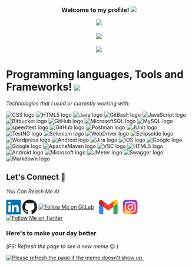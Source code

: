 <h3 align="center">
  Welcome to my profile! <img src="https://media.giphy.com/media/hvRJCLFzcasrR4ia7z/giphy.gif" width="30">
<p align="center">
  <a href="https://github.com/Aboulfetouh/Aboulfetouh"><img src="https://readme-typing-svg.herokuapp.com?font=Cabin&color=%23BB00BBB6&size=40&center=true&vCenter=true&width=650&height=65&lines=Hi+there!+%F0%9F%98%8E;My+name+is+Mohamed+.+.+.;I'm+a+QA+Automation+Engineer+%F0%9F%A4%96++;Feel+free+to+get+in+touch!+%F0%9F%98%84+"></a>
<p  align="center">
  <img src="https://api.visitorbadge.io/api/VisitorHit?path=aboulfetouh&label=Git%20Visitors&repo=github-visitors-badge&countColor=mediumorchid"/>
<p  align="center">
  <img src="https://camo.githubusercontent.com/992babdffd8c74a1502de375fbdf7e4d54773242/68747470733a2f2f6d656469612e67697068792e636f6d2f6d656469612f53576f536b4e36447854737a71494b4571762f67697068792e676966" width="400"/>
</h3>


# Programming languages, Tools and Frameworks! <img src="https://img.icons8.com/ultraviolet/120/000000/code.png" width="32px" />
                                                  
*Technologies that I used or currently working with:*

<p>
  <img src="https://img.shields.io/badge/CSS-1572B6.svg?style=for-the-badge&logo=css3&logoColor=white" alt="CSS logo" title="CSS" height="28" />
  <img src="https://img.shields.io/badge/HTML-E34F26.svg?style=for-the-badge&logo=html5&logoColor=white" alt="HTML5 logo" title="HTML5" height="28" />
  <img src="https://img.shields.io/badge/Java-007396?style=for-the-badge&logo=java&logoColor=white" alt="Java logo" title="Java" height="28" />
  <img src="https://img.shields.io/badge/Bash-121011.svg?style=for-the-badge&logo=gnu-bash&logoColor=white" alt="GitBash logo" title="Git Bash" height="28" />
  <img src="https://img.shields.io/badge/JavaScript-F7DF1E.svg?style=for-the-badge&logo=javascript&logoColor=black" alt="JavaScript logo" title="JavaScript" height="28" />
  <img src="https://img.shields.io/badge/Bitbucket-0052CC.svg?style=for-the-badge&logo=Bitbucket&logoColor=white" alt="Bitbucket logo" title="Bitbucket" height="28" /> 
  <img src="https://img.shields.io/badge/GitHub-181717.svg?style=for-the-badge&logo=github&logoColor=white" alt="GitHub logo" title="GitHub" height="28" /> 
  <img src="https://img.shields.io/badge/MicrosoftSQL-CC2927.svg?style=for-the-badge&logo=microsoftsqlserver&logoColor=white" alt="MicrosoftSQL logo" title="Microsoft SQL" height="28" />
  <img src="https://img.shields.io/badge/MySQL-4479A1.svg?style=for-the-badge&logo=mysql&logoColor=white" alt="MySQL logo" title="MySQL" height="28" />
  <img src="https://img.shields.io/badge/speedtest-141526.svg?style=for-the-badge&logo=speedtest&logoColor=white" alt="speedtest logo" title="Speedtest" height="28" />
  <img src="https://img.shields.io/badge/GitHub%20Actions-2088FF.svg?style=for-the-badge&logo=githubactions&logoColor=white" alt="GitHub logo" title="GitHub Actions" height="28" />
  <img src="https://img.shields.io/badge/Postman-FF6C37?style=for-the-badge&logo=postman&logoColor=white" alt="Postman logo" title="Postman" height="28" />
  <img src="https://img.shields.io/badge/JUnit-25A162.svg?style=for-the-badge&logo=junit5&logoColor=white" alt="JUnit logo" title="JUnit" height="28" />
  <img src="https://img.shields.io/badge/TestNG-E33332.svg?style=for-the-badge&logo=testinglibrary&logoColor=white" alt="TestNG logo" title="TestNG" height="28" />
  <img src="https://img.shields.io/badge/Selenium-43B02A.svg?style=for-the-badge&logo=selenium&logoColor=white" alt="Selenium logo" title="Selenium" height="28" />
  <img src="https://img.shields.io/badge/WebDriver-EA5906.svg?style=for-the-badge&logo=webdriverio&logoColor=white" alt="WebDriver logo" title="WebDriver" height="28" />
  <img src="https://img.shields.io/badge/EclipseIde-2C2255.svg?style=for-the-badge&logo=eclipseide&logoColor=white" alt="EclipseIde logo" title="EclipseIde" height="28" />
  <img src="https://img.shields.io/badge/Wordpress-21759B?style=for-the-badge&logo=wordpress&logoColor=white" alt="Wordpress logo" title="Wordpress" height="28" />
  <img src="https://img.shields.io/badge/Android%20Studio-3DDC84.svg?style=for-the-badge&logo=android-studio&logoColor=white" alt="Android logo" title="Android Studio" height="28" />
  <img src="https://img.shields.io/badge/Jira-0052CC.svg?style=for-the-badge&logo=Jira&logoColor=white" alt="Jira logo" title="Jira" height="28" />
  <img src="https://img.shields.io/badge/iOS-000000.svg?style=for-the-badge&logo=ios&logoColor=white" alt="iOS logo" title="iOS" height="28" />
  <img src="https://img.shields.io/badge/Google%20Analytics-E37400.svg?style=for-the-badge&logo=googleanalytics&logoColor=white" alt="Google logo" title="Google Analytics" height="28" />
  <img src="https://img.shields.io/badge/Google%20Cloud-4285F4.svg?style=for-the-badge&logo=googlecloud&logoColor=white" alt="Google logo" title="Google Cloud" height="28" />
  <img src="https://img.shields.io/badge/ApacheMaven-C71A36.svg?style=for-the-badge&logo=apachemaven&logoColor=white" alt="ApacheMaven logo" title="ApacheMaven" height="28" />
  <img src="https://img.shields.io/badge/Visual%20Studio%20Code-007ACC?style=for-the-badge&logo=visualstudiocode&logoColor=white" alt="VSC logo" title="Visual Studio Code" height="28" />
  <img src="https://img.shields.io/badge/Stack%20Overflow-F58025?style=for-the-badge&logo=stackoverflow&logoColor=white" alt="HTML5 logo" title="Stack Overflow" height="28" />
  <img src="https://img.shields.io/badge/Android-3DDC84.svg?style=for-the-badge&logo=Android&logoColor=white" alt="Android logo" title="Android" height="28" />
  <img src="https://img.shields.io/badge/Microsoft%20Azure-0078D4?style=for-the-badge&logo=microsoftazure&logoColor=white" alt="Microsoft logo" title="Microsoft Azure" height="28" />
  <img src="https://img.shields.io/badge/JMeter-D22128?style=for-the-badge&logo=apachejmeter&logoColor=white" alt="JMeter logo" title="JMeter" height="28" />
  <img src="https://img.shields.io/badge/Swagger-85EA2D?style=for-the-badge&logo=Swagger&logoColor=white" alt="Swagger logo" title="Swagger" height="28" />
  <img src="https://img.shields.io/badge/Markdown-000000?style=for-the-badge&logo=markdown&logoColor=white" alt="Markdown logo" title="Markdown" height="28" />
</p>  


## Let's Connect 🤝
*You Can Reach Me At*

[<img src="https://github.com/Aboulfetouh/Aboulfetouh/blob/main/Social/Linkedin.png" height="40em" align="center" alt="Follow Me on LinkedIn" title="Follow Me on LinkedIn"/>](https://www.linkedin.com/in/mohamed-mahmoud-2b729360/)
[<img src="https://github.com/Aboulfetouh/Aboulfetouh/blob/main/Social/GitHub.png" height="40em" align="center" alt="Follow Me on GitHub" title="Follow Me on GitHub"/>](https://github.com/Aboulfetouh)
[<img src="https://img.icons8.com/color/144/000000/gitlab.png" height="50em" align="center" alt="Follow Me on GitLab" title="Follow Me on GitLab"/>](https://gitlab.com/Aboulfetouh)
[<img src="https://github.com/Aboulfetouh/Aboulfetouh/blob/main/Social/Gmail.png" height="40em" align="center" alt="Get in touch on Gmail" title="Get in touch on Gmail"/>](mohkhaled.mahmoud@gmail.com)
[<img src="https://github.com/Aboulfetouh/Aboulfetouh/blob/main/Social/Instagram.png" height="40em" align="center" alt="Follow Me on Instagram" title="Follow Me on Instagram"/>](https://www.instagram.com/adam.aboulfetouh/)
[<img src="https://img.icons8.com/color/144/000000/twitter--v2.png" height="50em" align="center" alt="Follow Me on Twitter" title="Follow Me on Twitter"/>](https://twitter.com/adamaboulfetouh)


### Here's to make your day better
(*PS: Refresh the page to see a new meme* :wink: )

<a href="https://github.com/Aboulfetouh/Aboulfetouh"><img src='https://random-memer.herokuapp.com/' title="Meme" alt="Please refresh the page if the meme doesn't show up." height="400"></a>

<!--
**Aboulfetouh/Aboulfetouh** is a ✨ _special_ ✨ repository because its `README.md` (this file) appears on your GitHub profile.

Here are some ideas to get you started:

- 🔭 I’m currently working on ...
- 🌱 I’m currently learning ...
- 👯 I’m looking to collaborate on ...
- 🤔 I’m looking for help with ...
- 💬 Ask me about ...
- 📫 How to reach me: ...
- 😄 Pronouns: ...
- ⚡ Fun fact: ...
-->

<!-- [![trophy](https://github-profile-trophy.vercel.app/?username=Aboulfetouh)](https://github.com/ryo-ma/github-profile-trophy) -->

